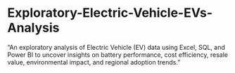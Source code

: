 # Exploratory-Electric-Vehicle-EVs-Analysis
“An exploratory analysis of Electric Vehicle (EV) data using Excel, SQL, and Power BI to uncover insights on battery performance, cost efficiency, resale value, environmental impact, and regional adoption trends.”
